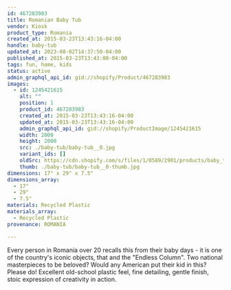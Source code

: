 ```yaml
---
id: 467283983
title: Romanian Baby Tub
vendor: Kiosk
product_type: Romania
created_at: 2015-03-23T13:43:16-04:00
handle: baby-tub
updated_at: 2023-08-02T14:37:50-04:00
published_at: 2015-03-23T13:43:00-04:00
tags: fun, home, kids
status: active
admin_graphql_api_id: gid://shopify/Product/467283983
images:
  - id: 1245421615
    alt: ""
    position: 1
    product_id: 467283983
    created_at: 2015-03-23T13:43:16-04:00
    updated_at: 2015-03-23T13:43:16-04:00
    admin_graphql_api_id: gid://shopify/ProductImage/1245421615
    width: 2000
    height: 2000
    src: ./baby-tub/baby-tub__0.jpg
    variant_ids: []
    oldSrc: https://cdn.shopify.com/s/files/1/0589/2901/products/baby_tub.jpeg?v=1427132596
    thumb: ./baby-tub/baby-tub__0-thumb.jpg
dimensions: 17" x 29" x 7.5"
dimensions_array:
  - 17"
  - 29"
  - 7.5"
materials: Recycled Plastic
materials_array:
  - Recycled Plastic
provenance: ROMANIA

---
```


Every person in Romania over 20 recalls this from their baby days - it is one of the country's iconic objects, that and the "Endless Column". Two national masterpieces to be beloved? Would any American put their kid in this? Please do! Excellent old-school plastic feel, fine detailing, gentle finish, stoic expression of creativity in action.